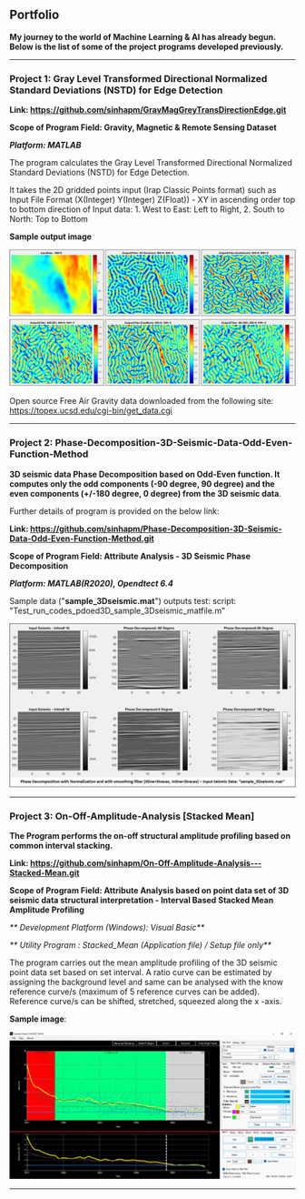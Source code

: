## Portfolio

**My journey to the world of Machine Learning & AI has already begun. Below is the list of some of the project programs developed previously.**

------------------------------------------------------------------------------------------

### Project 1: Gray Level Transformed Directional Normalized Standard Deviations (NSTD) for Edge Detection

**Link: https://github.com/sinhapm/GravMagGreyTransDirectionEdge.git**

**Scope of Program Field: Gravity, Magnetic & Remote Sensing Dataset**

_**Platform: MATLAB**_

The program calculates the Gray Level Transformed Directional Normalized Standard Deviations (NSTD) for Edge Detection.

It takes the 2D gridded points input (Irap Classic Points format) such as Input File Format (X(Integer) Y(Integer) Z(Float)) - XY in ascending order top to bottom direction of Input data: 1. West to East: Left to Right, 2. South to North: Top to Bottom

**Sample output image**

![](./assets/img/Image_GravLineament.jpg)

Open source Free Air Gravity data downloaded from the following site: https://topex.ucsd.edu/cgi-bin/get_data.cgi

------------------------------------------------------------------------------------------

### Project 2: Phase-Decomposition-3D-Seismic-Data-Odd-Even-Function-Method
**3D seismic data Phase Decomposition based on Odd-Even function. It computes only the odd components (-90 degree, 90 degree) and the even components (+/-180 degree, 0 degree) from the 3D seismic data**.

Further details of program is provided on the below link:

**Link: https://github.com/sinhapm/Phase-Decomposition-3D-Seismic-Data-Odd-Even-Function-Method.git**

**Scope of Program Field: Attribute Analysis - 3D Seismic Phase Decomposition**

_**Platform: MATLAB(R2020), Opendtect 6.4**_

Sample data ("**sample_3Dseismic.mat**") outputs test: script: "Test_run_codes_pdoed3D_sample_3Dseismic_matfile.m"

![](./assets/img//image_phasedecomposition.jpg)

------------------------------------------------------------------------------------------

### Project 3: On-Off-Amplitude-Analysis [Stacked Mean]
**The Program performs the on-off structural amplitude profiling based on common interval stacking.**

**Link: https://github.com/sinhapm/On-Off-Amplitude-Analysis---Stacked-Mean.git**

**Scope of Program Field: Attribute Analysis based on point data set of 3D seismic data structural interpretation - Interval Based Stacked Mean Amplitude Profiling**

_** Development Platform (Windows): Visual Basic**_

_** Utility Program : Stacked_Mean (Application file) / Setup file only**_

The program carries out the mean amplitude profiling of the 3D seismic point data set based on set interval. A ratio curve can be estimated by assigning the background level and same can be analysed with the know reference curve/s (maximum of 5 reference curves can be added). Reference curve/s can be shifted, stretched, squeezed along the x -axis.

**Sample image**:

![](./assets/img/Image_StackedMean.jpg )

------------------------------------------------------------------------------------------


